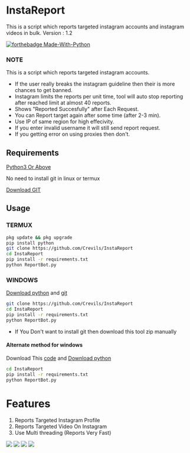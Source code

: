 # InstaReport
This is a script which reports targeted instagram accounts and instagram videos in bulk.
Version : 1.2

[![forthebadge Made-With-Python](http://ForTheBadge.com/images/badges/made-with-python.svg)](https://www.python.org/)

### NOTE
This is a script which reports targeted instagram accounts. 

- If the user really breaks the instagram guideline then their is more chances to get banned. 
- Instagram limits the reports per unit time, tool will auto stop reporting after reached limit at almost 40 reports. 
- Shows "Reported Succesfully" after Each Request.
- You can Report target again after some time (after 2-3 min). 
- Use IP of same region for high effecivity. 
- If you enter invalid username it will still send report request. 
- If you getting error on using proxies then don't. 



## Requirements
[Python3 Or Above](https://www.python.org/downloads/)

No need to install git in linux or termux

[Download GIT](https://git-scm.com/downloads)

## Usage 

### TERMUX 
```bash
pkg update && pkg upgrade
pip install python
git clone https://github.com/Crevils/InstaReport
cd InstaReport
pip install -r requirements.txt
python ReportBot.py
```

### WINDOWS
[Download python](https://www.python.org/downloads/) and [git](https://git-scm.com/downloads)
```bash
git clone https://github.com/Crevils/InstaReport 
cd InstaReport
pip install -r requirements.txt
python ReportBot.py
```
- If You Don't want to install git then download this tool zip manually

#### Alternate method for windows
Download This [code](https://github.com/Crevils/InstaReport/archive/master.zip) and [Download python](https://www.python.org/downloads/)
```bash
cd InstaReport
pip install -r requirements.txt
python ReportBot.py
```


# Features 
1. Reports Targeted Instagram Profile
2. Reports Targeted Video On Instagram
3. Use Multi threading (Reports Very Fast)


<a href="https://t.me/hackerExploits"><img src="https://img.shields.io/badge/Join-Telegram%20Channel-red.svg?logo=Telegram"></a>
<a href="https://t.me/hacker_Chatroom"><img src="https://img.shields.io/badge/Join-Telegram%20Group-blue.svg?logo=telegram"></a>
<a href="https://www.youtube.com/watch?v=7Z2dhGSUrT4"><img src="https://img.shields.io/badge/Video%20Tutorial-red.svg?logo=Youtube"></a>
<a href="https://t.me/hackerExploits"><img src="https://img.shields.io/badge/Reprt%20Bugs-greeen.svg?logo=Bugs"></a>
